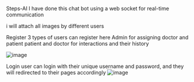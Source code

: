 S t e p s - A I 
I have done this chat bot using a web socket for real-time communication

i will attach all images by different users 

Register 
3 types of users can register here
Admin for assigning doctor and patient
patient and doctor for interactions and their history

![image](https://github.com/user-attachments/assets/21890c45-b7fb-49b3-8233-a2b8f3d67287)

Login
user can login with their unique username and password, and they will redirected to their pages accordingly
![image](https://github.com/user-attachments/assets/0c725c3f-6de7-4565-8265-681e4eede0cd)


 
 
